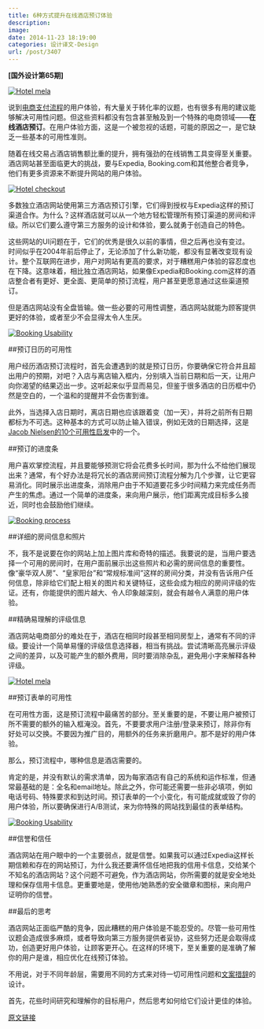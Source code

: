 ```yaml
---
title: 6种方式提升在线酒店预订体验
description: 
image: 
date: 2014-11-23 18:19:00
categories: 设计译文-Design
url: /post/3407
---
```


**[国外设计第65期]**

[![Hotel mela](http://designmodo.com/wp-content/uploads/2014/11/hotelmela.jpg "6 Ways to Improve the User Experience of Online Hotel Booking")](http://hotelmela.com)

说到[电商支付流程](http://designmodo.com/delightful-checkout-process/)的用户体验，有大量关于转化率的议题，也有很多有用的建议能够解决可用性问题。但这些资料都没有包含甚至触及到一个特殊的电商领域——**在线酒店预订**。在用户体验方面，这是一个被忽视的话题，可能的原因之一，是它缺乏一些基本的可用性准则。

随着在线交易占酒店销售额比重的提升，拥有强劲的在线销售工具变得至关重要。酒店网站甚至面临更大的挑战，要与Expedia, Booking.com和其他整合者竞争，他们有更多资源来不断提升网站的用户体验。

[![Hotel checkout](http://designmodo.com/wp-content/uploads/2014/11/hotelclaris.jpg "6 Ways to Improve the User Experience of Online Hotel Booking")](http://hotelclaris.com)

多数独立酒店网站使用第三方酒店预订引擎，它们得到授权与Expedia这样的预订渠道合作。为什么？这样酒店就可以从一个地方轻松管理所有预订渠道的房间和评级。所以它们要么遵守第三方服务的设计和体验，要么就勇于创造自己的特色。

这些网站的UI问题在于，它们的优秀是很久以前的事情，但之后再也没有变过。时间似乎在2004年前后停止了，无论添加了什么新功能，都没有显著改变现有设计。整个互联网在进步，用户对网站有更高的要求，对于糟糕用户体验的容忍度也在下降。这意味着，相比独立酒店网站，如果像Expedia和Booking.com这样的酒店整合者有更好、更全面、更简单的预订流程，用户甚至更愿意通过这些渠道预订。

但是酒店网站没有全盘皆输。做一些必要的可用性调整，酒店网站就能为顾客提供更好的体验，或者至少不会显得太令人生厌。

[![Booking Usability](http://designmodo.com/wp-content/uploads/2014/11/amba-hotels.jpg "6 Ways to Improve the User Experience of Online Hotel Booking")](http://www.amba-hotels.com)

##预订日历的可用性

用户经历酒店预订流程时，首先会遭遇到的就是预订日历，你要确保它符合并且超出用户的预期，对吧？入店与离店输入框内，分别填入当前日期和后一天，让用户向你渴望的结果迈出一步。这听起来似乎显而易见，但鉴于很多酒店的日历框中仍然是空白的，一个温和的提醒并不会伤害到谁。

此外，当选择入店日期时，离店日期也应该跟着变（加一天），并将之前所有日期都标为不可选。这种基本的方式可以防止输入错误，例如无效的日期选择，这是[Jacob Nielsen的10个可用性启发](http://www.nngroup.com/articles/ten-usability-heuristics/)中的一个。

##预订的进度条

用户喜欢掌控流程，并且要能够预测它将会花费多长时间，那为什么不给他们展现出来？通常，有个好办法是将冗长的酒店房间预订流程分解为几个步骤，让它更容易消化。同时展示出进度条，消除用户由于不知道要花多少时间精力来完成任务而产生的焦虑。通过一个简单的进度条，来向用户展示，他们距离完成目标多么接近，同时也会鼓励他们继续。

[![Booking process](http://designmodo.com/wp-content/uploads/2014/11/kourosexclusive.jpg "6 Ways to Improve the User Experience of Online Hotel Booking")](http://kourosexclusive.gr)

##详细的房间信息和照片

不，我不是说要在你的网站上加上图片库和奇特的描述。我要说的是，当用户要选择一个可用的房间时，在用户面前展示出这些照片和必需的房间信息的重要性。像“豪华双人房”、“皇家阳台”和“常规标准间”这样的房间分类，并没有告诉用户任何信息，除非给它们配上相关的图片和关键特征，这些会成为相应的房间评级的佐证。还有，你能提供的图片越大、令人印象越深刻，就会有越令人满意的用户体验。

##精确易理解的评级信息

酒店网站电商部分的难处在于，酒店在相同时段甚至相同房型上，通常有不同的评级。要设计一个简单易懂的评级信息选择器，相当有挑战。尝试清晰高亮展示评级之间的差异，以及可能产生的额外费用，同时要消除杂乱，避免用小字来解释各种评级。

[![Hotel mela](http://designmodo.com/wp-content/uploads/2014/11/hotelmela.jpg "6 Ways to Improve the User Experience of Online Hotel Booking")](http://hotelmela.com)

##预订表单的可用性

在可用性方面，这是预订流程中最痛苦的部分。至关重要的是，不要让用户被预订所不需要的额外的输入框淹没。首先，不要要求用户注册/登录来预订，除非你有好处可以交换。不要因为推广目的，用额外的任务来折磨用户。那不是好的用户体验。

那么，预订流程中，哪种信息是酒店需要的。

肯定的是，并没有默认的需求清单，因为每家酒店有自己的系统和运作标准，但通常最基础的是：全名和email地址。除此之外，你可能还需要一些非必填项，例如电话号码、特殊要求和到达时间。预订表单的一个小变化，有可能成就或毁了你的用户体验，所以要确保进行A/B测试，来为你特殊的网站找到最佳的表单结构。

[![Booking Usability](http://designmodo.com/wp-content/uploads/2014/11/marquiscapemay.jpg "6 Ways to Improve the User Experience of Online Hotel Booking")](http://marquiscapemay.com)

##信誉和信任

酒店网站在用户眼中的一个主要弱点，就是信誉。如果我可以通过Expedia这样长期信赖和存在的网站预订，为什么我还要满怀信任地把我的信用卡信息，交给某个不知名的酒店网站？这个问题不可避免，作为酒店网站，你所需要的就是安全地处理和保存信用卡信息。更重要地是，使用他/她熟悉的安全徽章和图标，来向用户证明你的信誉。

##最后的思考

酒店网站正面临严酷的竞争，因此糟糕的用户体验是不能忍受的。尽管一些可用性议题会造成很多麻烦，或者导致向第三方服务提供者妥协，这些努力还是会取得成功，创造更好用户体验，让顾客更开心。在这样的环境下，至关重要的是准确了解你的用户是谁，相应优化在线预订体验。

不用说，对于不同年龄层，需要用不同的方式来对待一切可用性问题和[文案措辞](http://designmodo.com/microcopy/)的设计。

首先，花些时间研究和理解你的目标用户，然后思考如何给它们设计更佳的体验。

[原文链接](http://designmodo.com/online-hotel-booking/)